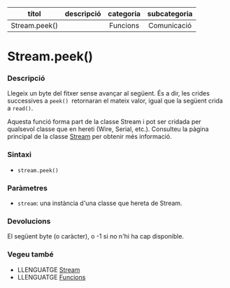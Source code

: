 
| títol | descripció   | categoria  | subcategoria        |
| :---: | :----------: | :--------: | :-----------------: |
| Stream.peek() | | Funcions | Comunicació |

# Stream.peek()

### Descripció

Llegeix un byte del fitxer sense avançar al següent. És a dir, les crides successives a `peek() `retornaran el mateix valor, igual que la següent crida a `read()`.

Aquesta funció forma part de la classe Stream i pot ser cridada per qualsevol classe que en hereti (Wire, Serial, etc.). Consulteu la pàgina principal de la classe [Stream](../Stream.md) per obtenir més informació.

### Sintaxi

* `stream.peek()`

### Paràmetres

* `stream`: una instància d'una classe que hereta de Stream.

### Devolucions

El següent byte (o caràcter), o -1 si no n'hi ha cap disponible.

### Vegeu també

*  LLENGUATGE [Stream](../Stream.md)  
*  LLENGUATGE [Funcions](../../Funcions.md)
